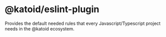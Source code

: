 # @katoid/eslint-plugin
Provides the default needed rules that every Javascript/Typescript project needs in the @katoid ecosystem.
